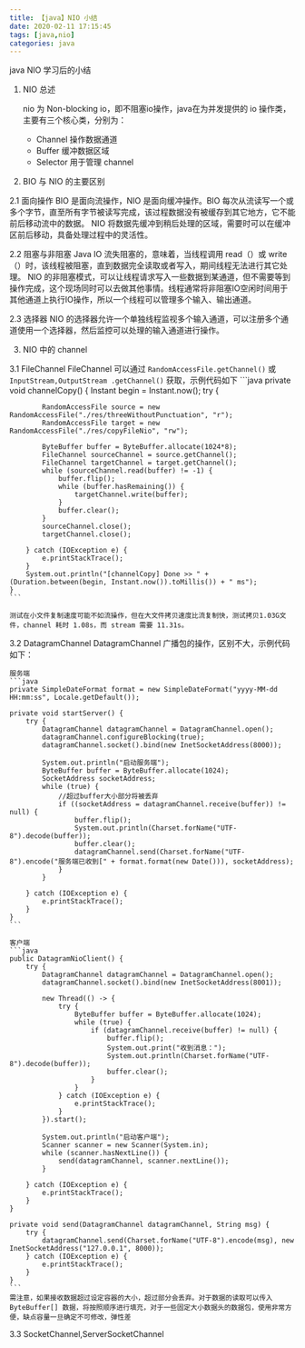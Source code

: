 ```yaml
---
title: 【java】NIO 小结
date: 2020-02-11 17:15:45
tags: [java,nio]
categories: java
---
```


java NIO 学习后的小结

1. NIO 总述

	nio 为 Non-blocking io，即不阻塞io操作，java在为并发提供的 io 操作类，主要有三个核心类，分别为：

	* Channel 操作数据通道
	* Buffer 缓冲数据区域
	* Selector 用于管理 channel

2. BIO 与 NIO 的主要区别

2.1 面向操作
	BIO 是面向流操作，NIO 是面向缓冲操作。BIO 每次从流读写一个或多个字节，直至所有字节被读写完成，该过程数据没有被缓存到其它地方，它不能前后移动流中的数据。
NIO 将数据先缓冲到稍后处理的区域，需要时可以在缓冲区前后移动，具备处理过程中的灵活性。

2.2 阻塞与非阻塞
	Java IO 流失阻塞的，意味着，当线程调用 read（）或 write（）时，该线程被阻塞，直到数据完全读取或者写入，期间线程无法进行其它处理。
NIO 的非阻塞模式，可以让线程请求写入一些数据到某通道，但不需要等到操作完成，这个现场同时可以去做其他事情。线程通常将非阻塞IO空闲时间用于其他通道上执行IO操作，所以一个线程可以管理多个输入、输出通道。

2.3 选择器
	NIO 的选择器允许一个单独线程监视多个输入通道，可以注册多个通道使用一个选择器，然后监控可以处理的输入通道进行操作。

3. NIO 中的 channel

3.1 FileChannel
	FileChannel 可以通过 `RandomAccessFile.getChannel()` 或 `InputStream,OutputStream .getChannel()` 获取，示例代码如下
	```java
	private void channelCopy() {
        Instant begin = Instant.now();
        try {

            RandomAccessFile source = new RandomAccessFile("./res/threeWithoutPunctuation", "r");
            RandomAccessFile target = new RandomAccessFile("./res/copyFileNio", "rw");

            ByteBuffer buffer = ByteBuffer.allocate(1024*8);
            FileChannel sourceChannel = source.getChannel();
            FileChannel targetChannel = target.getChannel();
            while (sourceChannel.read(buffer) != -1) {
                buffer.flip();
                while (buffer.hasRemaining()) {
                    targetChannel.write(buffer);
                }
                buffer.clear();
            }
            sourceChannel.close();
            targetChannel.close();

        } catch (IOException e) {
            e.printStackTrace();
        }
        System.out.println("[channelCopy] Done >> " + (Duration.between(begin, Instant.now()).toMillis()) + " ms");
    }
	``` 

	测试在小文件复制速度可能不如流操作，但在大文件拷贝速度比流复制快，测试拷贝1.03G文件，channel 耗时 1.08s，而 stream 需要 11.31s。

3.2 DatagramChannel
	DatagramChannel 广播包的操作，区别不大，示例代码如下：

	服务端
	```java
    private SimpleDateFormat format = new SimpleDateFormat("yyyy-MM-dd HH:mm:ss", Locale.getDefault());

    private void startServer() {
        try {
            DatagramChannel datagramChannel = DatagramChannel.open();
            datagramChannel.configureBlocking(true);
            datagramChannel.socket().bind(new InetSocketAddress(8000));

            System.out.println("启动服务端");
            ByteBuffer buffer = ByteBuffer.allocate(1024);
            SocketAddress socketAddress;
            while (true) {
                //超过buffer大小部分将被丢弃
                if ((socketAddress = datagramChannel.receive(buffer)) != null) {
                    buffer.flip();
                    System.out.println(Charset.forName("UTF-8").decode(buffer));
                    buffer.clear();
                    datagramChannel.send(Charset.forName("UTF-8").encode("服务端已收到[" + format.format(new Date())), socketAddress);
                }
            }

        } catch (IOException e) {
            e.printStackTrace();
        }
    }
	```

	客户端
	```java
    public DatagramNioClient() {
        try {
            DatagramChannel datagramChannel = DatagramChannel.open();
            datagramChannel.socket().bind(new InetSocketAddress(8001));

            new Thread(() -> {
                try {
                    ByteBuffer buffer = ByteBuffer.allocate(1024);
                    while (true) {
                        if (datagramChannel.receive(buffer) != null) {
                            buffer.flip();
                            System.out.print("收到消息：");
                            System.out.println(Charset.forName("UTF-8").decode(buffer));
                            buffer.clear();
                        }
                    }
                } catch (IOException e) {
                    e.printStackTrace();
                }
            }).start();

            System.out.println("启动客户端");
            Scanner scanner = new Scanner(System.in);
            while (scanner.hasNextLine()) {
                send(datagramChannel, scanner.nextLine());
            }

        } catch (IOException e) {
            e.printStackTrace();
        }
    }

    private void send(DatagramChannel datagramChannel, String msg) {
        try {
            datagramChannel.send(Charset.forName("UTF-8").encode(msg), new InetSocketAddress("127.0.0.1", 8000));
        } catch (IOException e) {
            e.printStackTrace();
        }
    }
	```
	需注意，如果接收数据超过设定容器的大小，超过部分会丢弃。对于数据的读取可以传入 ByteBuffer[] 数据，将按照顺序进行填充，对于一些固定大小数据头的数据包，使用非常方便，缺点容量一旦确定不可修改，弹性差

3.3 SocketChannel,ServerSocketChannel
	 